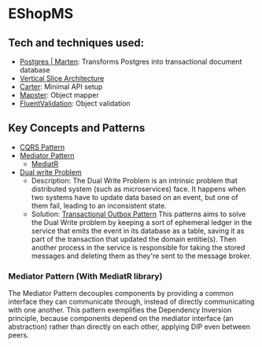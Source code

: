 # EShopMS

## Tech and techniques used:
- [Postgres | Marten](https://martendb.io/introduction.html): Transforms Postgres into transactional document database
- [Vertical Slice Architecture](https://www.milanjovanovic.tech/blog/vertical-slice-architecture)
- [Carter](https://github.com/CarterCommunity/Carter): Minimal API setup
- [Mapster](https://github.com/MapsterMapper/Mapster): Object mapper
- [FluentValidation](https://docs.fluentvalidation.net/en/latest): Object validation


## Key Concepts and Patterns
- [CQRS Pattern](https://learn.microsoft.com/en-us/azure/architecture/patterns/cqrs)
- [Mediator Pattern](https://refactoring.guru/design-patterns/mediator)
    - [MediatR](https://mediatr.io)
- [Dual write Problem](https://www.confluent.io/blog/dual-write-problem)
  - Description: The Dual Write Problem is an intrinsic problem that distributed system (such as microservices) face.
    It happens when two systems have to update data based on an event, but one of them fail, leading to an inconsistent state.
  - Solution: [Transactional Outbox Pattern](https://microservices.io/patterns/data/transactional-outbox.html)
    This patterns aims to solve the Dual Write problem by keeping a sort of ephemeral ledger in the service that emits the event
    in its database as a table, saving it as part of the transaction that updated the domain entitie(s). Then another process
    in the service is responsible for taking the stored messages and deleting them as they're sent to the message broker.

### Mediator Pattern (With MediatR library)
The Mediator Pattern decouples components by providing a common interface they can communicate through, instead of directly communicating with one another.
This pattern exemplifies the Dependency Inversion principle, because components depend on the mediator interface (an abstraction) rather than directly on each other, applying DIP even between peers.
